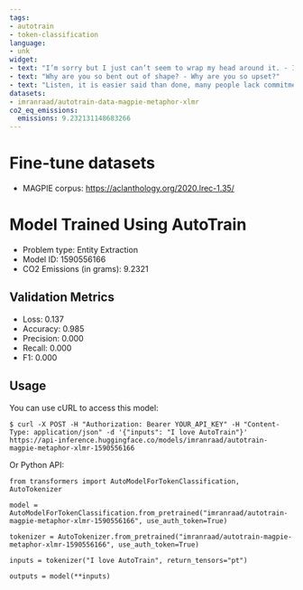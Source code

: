 ```yaml
---
tags:
- autotrain
- token-classification
language:
- unk
widget:
- text: "I’m sorry but I just can’t seem to wrap my head around it. - I’m sorry but I just can’t seem to understand."
- text: "Why are you so bent out of shape? - Why are you so upset?"
- text: "Listen, it is easier said than done, many people lack commitment."
datasets:
- imranraad/autotrain-data-magpie-metaphor-xlmr
co2_eq_emissions:
  emissions: 9.232131148683266
---
```


# Fine-tune datasets
 - MAGPIE corpus: https://aclanthology.org/2020.lrec-1.35/

# Model Trained Using AutoTrain

- Problem type: Entity Extraction
- Model ID: 1590556166
- CO2 Emissions (in grams): 9.2321

## Validation Metrics

- Loss: 0.137
- Accuracy: 0.985
- Precision: 0.000
- Recall: 0.000
- F1: 0.000

## Usage

You can use cURL to access this model:

```
$ curl -X POST -H "Authorization: Bearer YOUR_API_KEY" -H "Content-Type: application/json" -d '{"inputs": "I love AutoTrain"}' https://api-inference.huggingface.co/models/imranraad/autotrain-magpie-metaphor-xlmr-1590556166
```

Or Python API:

```
from transformers import AutoModelForTokenClassification, AutoTokenizer

model = AutoModelForTokenClassification.from_pretrained("imranraad/autotrain-magpie-metaphor-xlmr-1590556166", use_auth_token=True)

tokenizer = AutoTokenizer.from_pretrained("imranraad/autotrain-magpie-metaphor-xlmr-1590556166", use_auth_token=True)

inputs = tokenizer("I love AutoTrain", return_tensors="pt")

outputs = model(**inputs)
```